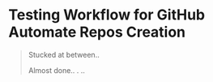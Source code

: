 # Testing Workflow for GitHub Automate Repos Creation
> Stucked at between..
> 
> Almost done..
.
..
